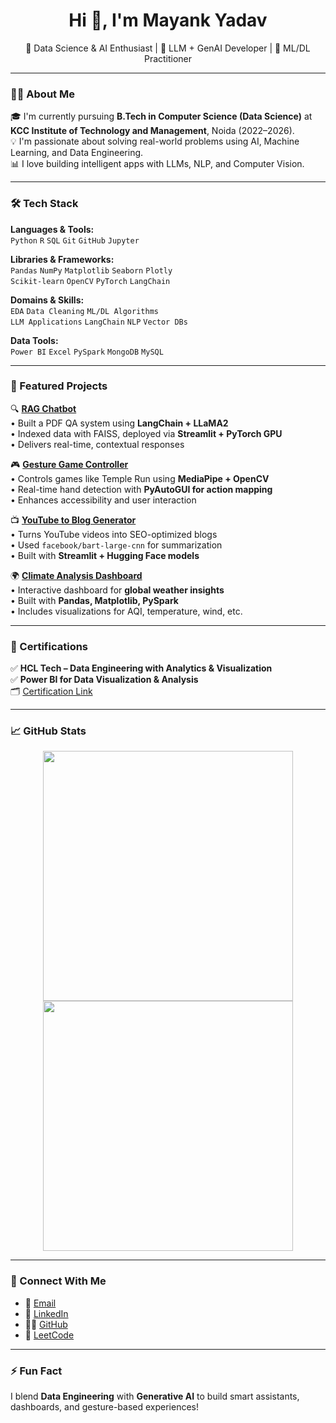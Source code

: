 <h1 align="center">Hi 👋, I'm Mayank Yadav</h1>
<p align="center">
  🚀 Data Science & AI Enthusiast | 🤖 LLM + GenAI Developer | 🧠 ML/DL Practitioner  
</p>

---

### 👨‍💻 About Me

🎓 I'm currently pursuing **B.Tech in Computer Science (Data Science)** at **KCC Institute of Technology and Management**, Noida (2022–2026).  
💡 I'm passionate about solving real-world problems using AI, Machine Learning, and Data Engineering.  
📊 I love building intelligent apps with LLMs, NLP, and Computer Vision.

---

### 🛠️ Tech Stack

**Languages & Tools:**  
`Python` `R` `SQL` `Git` `GitHub` `Jupyter`  

**Libraries & Frameworks:**  
`Pandas` `NumPy` `Matplotlib` `Seaborn` `Plotly`  
`Scikit-learn` `OpenCV` `PyTorch` `LangChain`  

**Domains & Skills:**  
`EDA` `Data Cleaning` `ML/DL Algorithms`  
`LLM Applications` `LangChain` `NLP` `Vector DBs`  

**Data Tools:**  
`Power BI` `Excel` `PySpark` `MongoDB` `MySQL`  

---

### 📂 Featured Projects

🔍 [**RAG Chatbot**](https://github.com/mayank8868/rag-chatbot)  
• Built a PDF QA system using **LangChain + LLaMA2**  
• Indexed data with FAISS, deployed via **Streamlit + PyTorch GPU**  
• Delivers real-time, contextual responses

🎮 [**Gesture Game Controller**](https://github.com/mayank8868/gesture_game_controller)  
• Controls games like Temple Run using **MediaPipe + OpenCV**  
• Real-time hand detection with **PyAutoGUI for action mapping**  
• Enhances accessibility and user interaction

📺 [**YouTube to Blog Generator**](https://github.com/mayank8868/yt2blog-agentic-ai)  
• Turns YouTube videos into SEO-optimized blogs  
• Used `facebook/bart-large-cnn` for summarization  
• Built with **Streamlit + Hugging Face models**

🌍 [**Climate Analysis Dashboard**](https://github.com/mayank8868/Climate_Analysis_Dashboard)  
• Interactive dashboard for **global weather insights**  
• Built with **Pandas, Matplotlib, PySpark**  
• Includes visualizations for AQI, temperature, wind, etc.

---

### 📜 Certifications

✅ **HCL Tech – Data Engineering with Analytics & Visualization**  
✅ **Power BI for Data Visualization & Analysis**  
🗂️ [Certification Link](https://verify.skillnation.ai/certificate?certificate_id=67a17c0502aa829da05bd464)

---

### 📈 GitHub Stats

<p align="center">
  <img src="https://github-readme-stats.vercel.app/api?username=mayank8868&show_icons=true&theme=radical" width="400"/>
  <img src="https://github-readme-streak-stats.herokuapp.com/?user=mayank8868&theme=radical" width="400"/>
</p>

---

### 🔗 Connect With Me

- 📧 [Email](mailto:mynk4200@gmail.com)  
- 💼 [LinkedIn](https://www.linkedin.com/in/mayank-yadav-84411b240/)  
- 👨‍💻 [GitHub](https://github.com/mayank8868)  
- 🧠 [LeetCode](https://leetcode.com/u/IcqjuCYKu9/)

---

### ⚡ Fun Fact  
I blend **Data Engineering** with **Generative AI** to build smart assistants, dashboards, and gesture-based experiences!

